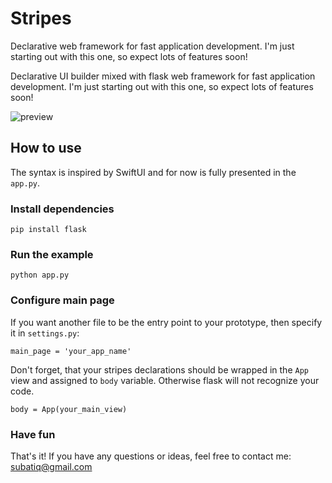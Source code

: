 # Stripes
Declarative web framework for fast application development. I'm just starting out with this one, so expect lots of features soon!

Declarative UI builder mixed with flask web framework for fast application development. I'm just starting out with this one, so expect lots of features soon!

![preview](https://i.imgur.com/wPtv8Hk.jpg)

## How to use

The syntax is inspired by SwiftUI and for now is fully presented in the `app.py`.

### Install dependencies

```
pip install flask
```

### Run the example

```
python app.py
```

### Configure main page

If you want another file to be the entry point to your prototype, then specify it in `settings.py`:

```
main_page = 'your_app_name'
```

Don't forget, that your stripes declarations should be wrapped in the `App` view and assigned to `body` variable. Otherwise flask will not recognize your code.

```
body = App(your_main_view)
```

### Have fun

That's it! If you have any questions or ideas, feel free to contact me: subatiq@gmail.com

